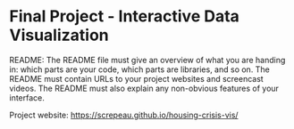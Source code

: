 Final Project - Interactive Data Visualization  
===

README: The README file must give an overview of what you are handing in: which parts are your code, which parts are libraries, and so on. The README must contain URLs to your project websites and screencast videos. The README must also explain any non-obvious features of your interface.

Project website: https://screpeau.github.io/housing-crisis-vis/
